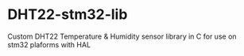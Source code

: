 # DHT22-stm32-lib
Custom DHT22 Temperature &amp; Humidity sensor library in C for use on stm32 plaforms with HAL 

